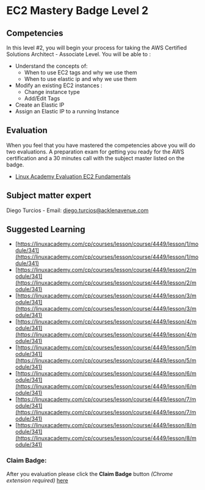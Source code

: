 # EC2 Mastery Badge Level 2

## Competencies
In this level #2, you will begin your process for taking the AWS Certified Solutions Architect - Associate Level.
You will be able to  :
-  Understand the concepts of:
   - When to use EC2 tags and why we use them
   - When to use elastic ip and why we use them
-  Modify an existing EC2 instances :
   - Change instance type
   - Add/Edit Tags
- Create an Elastic IP
- Assign an Elastic IP to a running Instance

## Evaluation
When you feel that you have mastered the competencies above you will do two evaluations. A preparation exam for getting you ready for the AWS certification and a 30 minutes call with the subject master listed on the badge.

- [Linux Academy Evaluation EC2 Fundamentals](https://app.linuxacademy.com/challenges/13ddbb25-8913-4bd3-96e0-1cf11a2dc39c)

## Subject matter expert
Diego Turcios - Email: diego.turcios@acklenavenue.com

## Suggested Learning
- [https://linuxacademy.com/cp/courses/lesson/course/4449/lesson/1/module/341](https://linuxacademy.com/cp/courses/lesson/course/4449/lesson/1/module/341)
- [https://linuxacademy.com/cp/courses/lesson/course/4449/lesson/2/module/341](https://linuxacademy.com/cp/courses/lesson/course/4449/lesson/2/module/341)
- [https://linuxacademy.com/cp/courses/lesson/course/4449/lesson/3/module/341](https://linuxacademy.com/cp/courses/lesson/course/4449/lesson/3/module/341)
- [https://linuxacademy.com/cp/courses/lesson/course/4449/lesson/4/module/341](https://linuxacademy.com/cp/courses/lesson/course/4449/lesson/4/module/341)
- [https://linuxacademy.com/cp/courses/lesson/course/4449/lesson/5/module/341](https://linuxacademy.com/cp/courses/lesson/course/4449/lesson/5/module/341)
- [https://linuxacademy.com/cp/courses/lesson/course/4449/lesson/6/module/341](https://linuxacademy.com/cp/courses/lesson/course/4449/lesson/6/module/341)
- [https://linuxacademy.com/cp/courses/lesson/course/4449/lesson/7/module/341](https://linuxacademy.com/cp/courses/lesson/course/4449/lesson/7/module/341)
- [https://linuxacademy.com/cp/courses/lesson/course/4449/lesson/8/module/341](https://linuxacademy.com/cp/courses/lesson/course/4449/lesson/8/module/341)

### Claim Badge:
After you evaluation please click the **Claim Badge** button *(Chrome extension required)* [here](https://acklenavenue.badgr.com/public/badges/kDKDZXHZSj-9kh3jZdAF_Q)
